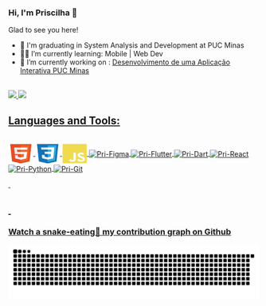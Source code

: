 ### Hi, I'm Priscilha :wave:

Glad to see you here! 

- 📖 I'm graduating in System Analysis and Development at PUC Minas
- :woman_technologist:  I’m currently learning: Mobile | Web Dev
- 🔎 I’m currently working on : [Desenvolvimento de uma Aplicação Interativa PUC Minas](https://github.com/ICEI-PUC-Minas-PMV-ADS/pmv-ads-2021-2-e2-proj-int-t5-grupo-notfy)
<br/>

 <div>
  <a href="https://github.com/priscilha">
  <img height="160em" src="https://github-readme-stats.vercel.app/api?username=priscilha&show_icons=true&theme=tokyonight&include_all_commits=true&count_private=true"/>
  <img height="160em" src="https://github-readme-stats.vercel.app/api/top-langs/?username=priscilha&layout=compact&langs_count=7&theme=tokyonight"/>
</div>

  ## Languages and Tools:
 
  <div style="display: inline_block"><br>
   
   <img align="center" alt="Pri-HTML" height="40" width="50" src="https://raw.githubusercontent.com/devicons/devicon/master/icons/html5/html5-original.svg">
   <img align="center" alt="Pri-CSS" height="40" width="50" src="https://raw.githubusercontent.com/devicons/devicon/master/icons/css3/css3-original.svg">
   <img align="center" alt="Pri-Js" height="40" width="50" src="https://raw.githubusercontent.com/devicons/devicon/master/icons/javascript/javascript-plain.svg">
   <img align="center" alt="Pri-Figma" height="40" width="50" src="https://cdn.jsdelivr.net/gh/devicons/devicon/icons/figma/figma-original.svg" />
   <img align="center" alt="Pri-Flutter" height="40" width="50" src="https://cdn.jsdelivr.net/gh/devicons/devicon/icons/flutter/flutter-original.svg" />
   <img align="center" alt="Pri-Dart" height="40" width="50" src="https://cdn.jsdelivr.net/gh/devicons/devicon/icons/dart/dart-original.svg" />
   <img align="center" alt="Pri-React" height="40" width="50" src="https://cdn.jsdelivr.net/gh/devicons/devicon/icons/react/react-original.svg" />
   <img align="center" alt="Pri-Python" height="40" width="50" src="https://cdn.jsdelivr.net/gh/devicons/devicon/icons/python/python-original.svg" />
   <img align="center" alt="Pri-Git" height="40" width="50" src="https://cdn.jsdelivr.net/gh/devicons/devicon/icons/git/git-original.svg" />

      
   &nbsp;
      
   &nbsp;
   ---
   ### Watch a snake-eating🐍 my contribution graph on Github
   ![Snake animation](https://github.com/priscilha/priscilha/blob/output/github-contribution-grid-snake.svg)
</div>

